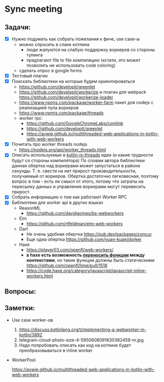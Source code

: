 # Sync meeting

## Задачи:

- [x] Нужно подумать как собрать пожелания к фиче, use case-ы
  - можно спросить в слаке котлина
    - люди жалуются на слабую поддержку воркеров со стороны тулинга
    - предлагают file to file компиляцию (кстати, это может позволить не использовать code coloring)
  - сделать опрос в google forms
- [x] Тестовый плагин
- [x] Поискать библиотеки на которые будем ориентироваться
  - https://github.com/developit/greenlet
  - https://github.com/developit/workerize и плагин для webpack https://github.com/developit/workerize-loader
  - https://www.npmjs.com/package/worker-farm пакет для nodejs с реализацией пула воркеров
  - https://www.npmjs.com/package/threads
  - worker rpc:
    - https://github.com/GoogleChromeLabs/comlink
    - https://github.com/developit/greenlet
    - https://avwie.github.io/multithreaded-web-applications-in-kotlin-with-web-workers
- [x] Почитать про worker threads nodejs
  - https://nodejs.org/api/worker_threads.html
- [x] Описать используемые в [kotlin-js-threads](https://github.com/Chainfire/kotlin-js-threads) идеи (и какие трудности будут со стороны компилятора)
  По словам автора библиотеки данная обертка над воркерами может запустаться в районе секунды. Т. е. свести на нет прирост производительности, получаемый от воркеров. Обертка достаточно легковесная, поэтому вопрос в том - есть ли смысл от этого, потому что затраты на пересылку данных и управление воркерами могут перевесить прирост. 
- [x] Собрать информацию о том как работают Worker RPC
- [x] Библиотеки для worker api в других языках
  - ReasonML 
    - https://github.com/davidgomes/bs-webworkers
  - Elm
    - https://github.com/rtfeldman/elm-web-workers
  - Dart
    - Не очень удобная обертка https://pub.dev/packages/concur
    - Еще одна обертка https://github.com/yuan-kuan/dorker
  - Haxe 
    - https://player03.com/openfl/web-workers/
    - **в haxe есть возможность [переносить функции](https://github.com/openfl/lime/pull/1518/files#diff-74fd0aebafaf6363c1b60e4e0739ff6c356ac694dcd99cfad13498258d23442eR281) между контекстами**, но такие функции должны быть статическими https://github.com/openfl/lime/pull/1518
    - https://code.haxe.org/category/javascript/javascript-inline-workers.html

## Вопросы:

## Заметки:

- Use case worker-ов

  1. https://discuss.kotlinlang.org/t/implementing-a-webworker-in-kotlin/3892
  2. telegram-cloud-photo-size-4-5950608091630382459-m.jpg
  3. Надо попробовать описать как код на котлине будет преобразовываться в inline worker

- WorkerPool

  https://avwie.github.io/multithreaded-web-applications-in-kotlin-with-web-workers